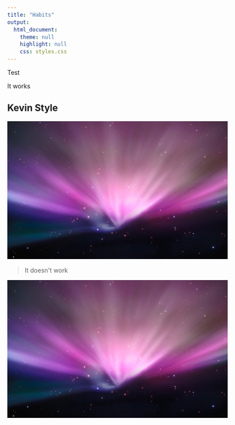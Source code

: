 ```yaml
---
title: "Habits"
output:
  html_document:
    theme: null
    highlight: null
    css: styles.css
---
```

Test
 <p class="test">It works</p>
  <h2>Kevin Style</h2>
	<img src="test.jpg">
 <blockquote>
 It doesn't work
 </blockquote>
 <img src="test.jpg">